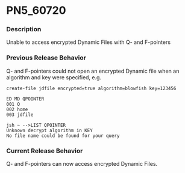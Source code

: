 # PN5_60720

<PageHeader />

### Description

Unable to access encrypted Dynamic Files with Q- and F-pointers



### Previous Release Behavior

Q- and F-pointers could not open an encrypted Dynamic file when an algorithm and key were specified, e.g.

```
create-file jdfile encrypted=true algorithm=blowfish key=123456

ED MD QPOINTER
001 Q
002 home
003 jdfile

jsh ~ -->LIST QPOINTER
Unknown decrypt algorithm in KEY
No file name could be found for your query
```



### Current Release Behavior

Q- and F-pointers can now access encrypted Dynamic Files.
